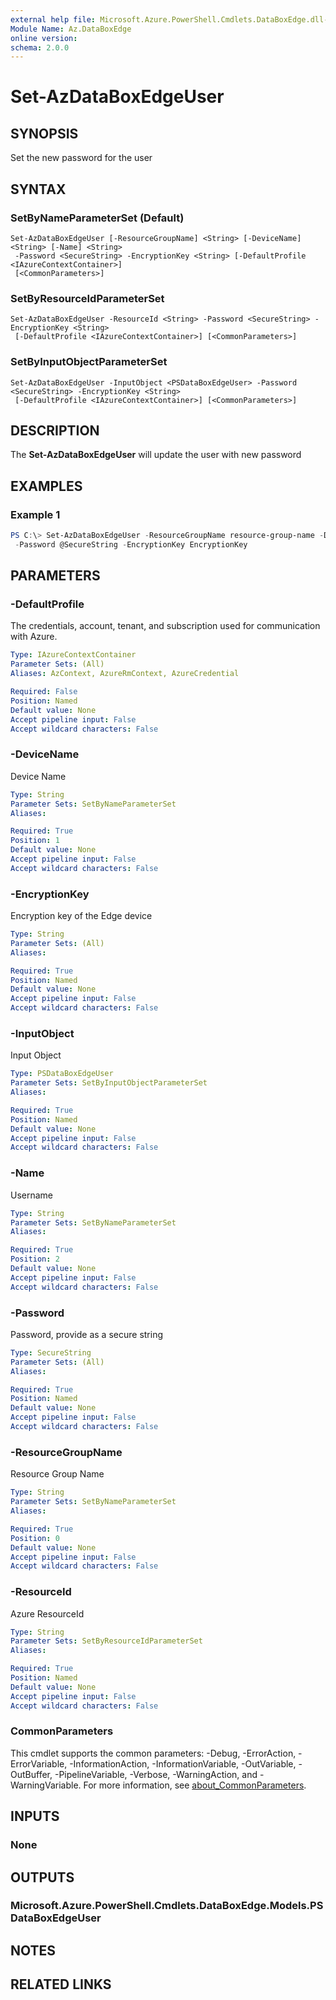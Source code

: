 ```yaml
---
external help file: Microsoft.Azure.PowerShell.Cmdlets.DataBoxEdge.dll-Help.xml
Module Name: Az.DataBoxEdge
online version:
schema: 2.0.0
---
```


# Set-AzDataBoxEdgeUser

## SYNOPSIS
Set the new password for the user

## SYNTAX

### SetByNameParameterSet  (Default)
```
Set-AzDataBoxEdgeUser [-ResourceGroupName] <String> [-DeviceName] <String> [-Name] <String>
 -Password <SecureString> -EncryptionKey <String> [-DefaultProfile <IAzureContextContainer>]
 [<CommonParameters>]
```

### SetByResourceIdParameterSet 
```
Set-AzDataBoxEdgeUser -ResourceId <String> -Password <SecureString> -EncryptionKey <String>
 [-DefaultProfile <IAzureContextContainer>] [<CommonParameters>]
```

### SetByInputObjectParameterSet
```
Set-AzDataBoxEdgeUser -InputObject <PSDataBoxEdgeUser> -Password <SecureString> -EncryptionKey <String>
 [-DefaultProfile <IAzureContextContainer>] [<CommonParameters>]
```
## DESCRIPTION
The **Set-AzDataBoxEdgeUser** will update the user with new password

## EXAMPLES

### Example 1
```powershell
PS C:\> Set-AzDataBoxEdgeUser -ResourceGroupName resource-group-name -DeviceName device-name -Name username
 -Password @SecureString -EncryptionKey EncryptionKey
```

## PARAMETERS

### -DefaultProfile
The credentials, account, tenant, and subscription used for communication with Azure.

```yaml
Type: IAzureContextContainer
Parameter Sets: (All)
Aliases: AzContext, AzureRmContext, AzureCredential

Required: False
Position: Named
Default value: None
Accept pipeline input: False
Accept wildcard characters: False
```

### -DeviceName
Device Name

```yaml
Type: String
Parameter Sets: SetByNameParameterSet 
Aliases:

Required: True
Position: 1
Default value: None
Accept pipeline input: False
Accept wildcard characters: False
```

### -EncryptionKey
Encryption key of the Edge device

```yaml
Type: String
Parameter Sets: (All)
Aliases:

Required: True
Position: Named
Default value: None
Accept pipeline input: False
Accept wildcard characters: False
```

### -InputObject
Input Object

```yaml
Type: PSDataBoxEdgeUser
Parameter Sets: SetByInputObjectParameterSet
Aliases:

Required: True
Position: Named
Default value: None
Accept pipeline input: False
Accept wildcard characters: False
```

### -Name
Username

```yaml
Type: String
Parameter Sets: SetByNameParameterSet 
Aliases:

Required: True
Position: 2
Default value: None
Accept pipeline input: False
Accept wildcard characters: False
```

### -Password
Password, provide as a secure string

```yaml
Type: SecureString
Parameter Sets: (All)
Aliases:

Required: True
Position: Named
Default value: None
Accept pipeline input: False
Accept wildcard characters: False
```

### -ResourceGroupName
Resource Group Name

```yaml
Type: String
Parameter Sets: SetByNameParameterSet 
Aliases:

Required: True
Position: 0
Default value: None
Accept pipeline input: False
Accept wildcard characters: False
```

### -ResourceId
Azure ResourceId

```yaml
Type: String
Parameter Sets: SetByResourceIdParameterSet 
Aliases:

Required: True
Position: Named
Default value: None
Accept pipeline input: False
Accept wildcard characters: False
```

### CommonParameters
This cmdlet supports the common parameters: -Debug, -ErrorAction, -ErrorVariable, -InformationAction, -InformationVariable, -OutVariable, -OutBuffer, -PipelineVariable, -Verbose, -WarningAction, and -WarningVariable. For more information, see [about_CommonParameters](http://go.microsoft.com/fwlink/?LinkID=113216).

## INPUTS

### None

## OUTPUTS

### Microsoft.Azure.PowerShell.Cmdlets.DataBoxEdge.Models.PSDataBoxEdgeUser

## NOTES

## RELATED LINKS
